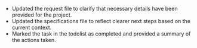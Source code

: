 - Updated the request file to clarify that necessary details have been provided for the project.
- Updated the specifications file to reflect clearer next steps based on the current context.
- Marked the task in the todolist as completed and provided a summary of the actions taken.
